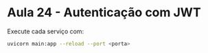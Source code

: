 # Aula 24 - Autenticação com JWT

Execute cada serviço com:

```bash
uvicorn main:app --reload --port <porta>
```
